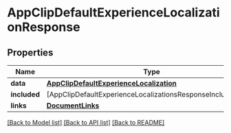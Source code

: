 # AppClipDefaultExperienceLocalizationResponse

## Properties
Name | Type | Description | Notes
------------ | ------------- | ------------- | -------------
**data** | [**AppClipDefaultExperienceLocalization**](AppClipDefaultExperienceLocalization.md) |  | 
**included** | [AppClipDefaultExperienceLocalizationsResponseIncludedInner] |  | [optional] 
**links** | [**DocumentLinks**](DocumentLinks.md) |  | 

[[Back to Model list]](../README.md#documentation-for-models) [[Back to API list]](../README.md#documentation-for-api-endpoints) [[Back to README]](../README.md)


